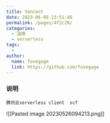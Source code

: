 ```yaml
---
title: tencent
date: 2023-06-08 23:51:46
permalink: /pages/4f2c26/
categories:
  - 运维
  - serverless
tags:
  - 
author: 
  name: fovegage
  link: https://github.com/fovegage
---
```

### 说明
```
腾讯云serverless client  scf
```
![[Pasted image 20230526094213.png]]